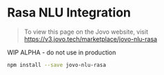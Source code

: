 # Rasa NLU Integration

> To view this page on the Jovo website, visit https://v3.jovo.tech/marketplace/jovo-nlu-rasa

WIP ALPHA - do not use in production

```sh
npm install --save jovo-nlu-rasa
```
